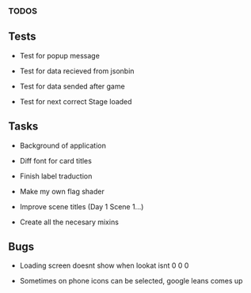 ### TODOS

## Tests

- Test for popup message

- Test for data recieved from jsonbin

- Test for data sended after game

- Test for next correct Stage loaded

## Tasks

- Background of application

- Diff font for card titles

- Finish label traduction

- Make my own flag shader

- Improve scene titles (Day 1 Scene 1...)

- Create all the necesary mixins

## Bugs

- Loading screen doesnt show when lookat isnt 0 0 0

- Sometimes on phone icons can be selected, google leans comes up